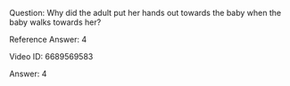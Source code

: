 Question: Why did the adult put her hands out towards the baby when the baby walks towards her?

Reference Answer: 4

Video ID: 6689569583

Answer: 4

